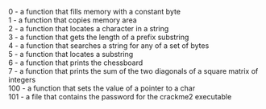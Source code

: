 0 - a function that fills memory with a constant byte<br />
1 - a function that copies memory area<br />
2 - a function that locates a character in a string<br />
3 - a function that gets the length of a prefix substring<br />
4 - a function that searches a string for any of a set of bytes<br />
5 - a function that locates a substring<br />
6 - a function that prints the chessboard<br />
7 - a function that prints the sum of the two diagonals of a square matrix of integers<br />
100 - a function that sets the value of a pointer to a char<br />
101 - a file that contains the password for the crackme2 executable<br />
